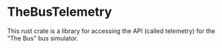 # TheBusTelemetry 

This rust crate is a library for accessing the API (called telemetry) for the "The Bus" bus simulator.<br>

